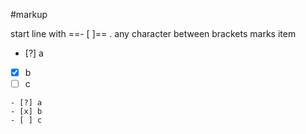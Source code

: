#markup

start line with ==- [ ]== . any character between brackets marks item
- [?] a
- [x] b
- [ ] c

```
- [?] a
- [x] b
- [ ] c
```

